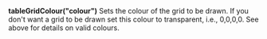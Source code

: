 <a name="tableGridColour"><h3 style="padding-top: 40px; margin-top: 40px;"></h3></a>
**tableGridColour("colour")** Sets the colour of the grid to be drawn. If you don't want a grid to be drawn set this colour to transparent, i.e., 0,0,0,0. See above for details on valid colours.

<!--UPDATE WIDGET_IN_CSOUND
    SIdent sprintf "tableGridColour(%d, %d, %d) ", rnd(255), rnd(255), rnd(255)
    SIdentifier strcat SIdentifier, SIdent  
-->